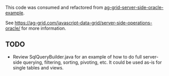 This code was consumed and refactored from
[ag-grid-server-side-oracle-example](https://github.com/ag-grid/ag-grid-server-side-oracle-example).

See https://ag-grid.com/javascript-data-grid/server-side-operations-oracle/ for
more information.

## TODO

- Review SqlQueryBuilder.java for an example of how to do full server-side
  querying, filtering, sorting, pivoting, etc. It could be used as-is for single
  tables and views.
